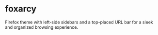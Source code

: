 # foxarcy
Firefox theme with left-side sidebars and a top-placed URL bar for a sleek and organized browsing experience.

